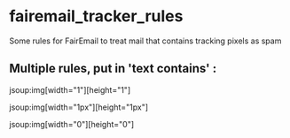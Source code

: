 # fairemail_tracker_rules

Some rules for FairEmail to treat mail that contains tracking pixels as spam

## Multiple rules, put in 'text contains' :

jsoup:img[width="1"][height="1"]

jsoup:img[width="1px"][height="1px"]

jsoup:img[width="0"][height="0"]
